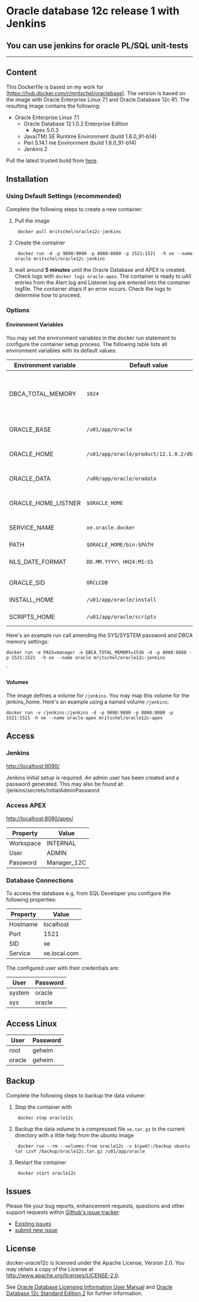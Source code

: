 # Oracle database 12c release 1 with Jenkins   
## You can use jenkins for oracle PL/SQL unit-tests 
--------------------------------------------------------

## Content

This Dockerfile is based on my work for [https://hub.docker.com/r/mritschel/oraclebase]. The version is based on the image with Oracle Enterprise Linux 7.1 and Oracle Database 12c R1.
The resulting image contains the following:


* Oracle Enterprise Linux 7.1
   * Oracle Database 12.1.0.2 Enterprise Edition 
      * Apex 5.0.3 
   * Java(TM) SE Runtime Environment (build 1.8.0_91-b14)
   * Perl 5.14.1 me Environment (build 1.8.0_91-b14)
   * Jenkins 2
	
Pull the latest trusted build from [here](https://hub.docker.com/r/mritschel/oracle12c-jenkins/).


## Installation

### Using Default Settings (recommended)

Complete the following steps to create a new container:

1. Pull the image

		docker pull mritschel/oracle12c-jenkins

2. Create the container

		docker run -d -p 9090:9090 -p 8080:8080 -p 1521:1521  -h xe --name oracle mritschel/oracle12c-jenkins
		
3. wait around **5 minutes** until the Oracle Database and APEX is created. Check logs with ```docker logs oracle-apex```. 
   The container is ready to uAll entries from the Alert.log and Listener.log are entered into the container logfile.
   The container stops if an error occurs. Check the logs to determine how to proceed.

### Options

#### Environment Variables

You may set the environment variables in the docker run statement to configure the container setup process. The following table lists all environment variables with its default values:

Environment variable | Default value | Comments
-------------------- | ------------- | --------
DBCA_TOTAL_MEMORY | ```1024``` | Keep in mind that DBCA fails if you set this value too low
ORACLE_BASE | ```/u01/app/oracle``` | Oracle Base directory
ORACLE_HOME | ```/u01/app/oracle/product/12.1.0.2/dbhome_1 ``` | Oracle Home directory
ORACLE_DATA | ```/u00/app/oracle/oradata``` | Oracle Data directory
ORACLE_HOME_LISTNER | ```$ORACLE_HOME``` | Oracle Home directory
SERVICE_NAME | ```xe.oracle.docker``` | Oracle service name
PATH | ```$ORACLE_HOME/bin:$PATH``` | Path
NLS_DATE_FORMAT | ```DD.MM.YYYY\ HH24:MI:SS``` | Oracle NLS date format
ORACLE_SID | ```ORCLCDB``` | The Oracle SID
INSTALL_HOME | ```/u01/app/oracle/install``` | Install directory 
SCRIPTS_HOME | ```/u01/app/oracle/scripts``` | Scripts directory 


Here's an example run call amending the SYS/SYSTEM password and DBCA memory settings:

```
docker run -e PASS=manager -e DBCA_TOTAL_MEMORY=1536 -d -p 8080:8080 -p 1521:1521  -h xe --name oracle mritschel/oracle12c-jenkins
```
`

#### Volumes

The image defines a volume for ```/jenkins```. You may map this volume for the jenkins_home. Here's an example using a named volume ```/jenkins```:

```
docker run -v /jenkins:/jenkins -d -p 9090:9090 -p 8080:8080 -p 1521:1521 -h xe --name oracle-apex mritschel/oracle12c-apex
```


## Access

### Jenkins

[http://localhost:9090/ ](http://localhost:9090/)

Jenkins initial setup is required. An admin user has been created and a password generated.
This may also be found at: /jenkins/secrets/initialAdminPassword


### Access APEX

[http://localhost:8080/apex/](http://localhost:8080/apex/)

Property | Value 
-------- | -----
Workspace | INTERNAL
User | ADMIN
Password | Manager_12C

### Database Connections

To access the database e.g. from SQL Developer you configure the following properties:

Property | Value 
-------- | -----
Hostname | localhost
Port | 1521
SID | xe
Service | xe.local.com

The configured user with their credentials are:

User | Password 
-------- | -----
system | oracle
sys | oracle
 
## Access Linux
User | Password 
-------- | -----
root | geheim
oracle | geheim

## Backup

Complete the following steps to backup the data volume:

1. Stop the container with 

		docker stop oracle12c
		
2. Backup the data volume to a compressed file ```xe.tar.gz``` in the current directory with a little help from the ubuntu image

		docker run --rm --volumes-from oracle12c -v $(pwd):/backup ubuntu tar czvf /backup/oracle12c.tar.gz /u01/app/oracle
		
3. Restart the container

		docker start oracle12c


## Issues

Please file your bug reports, enhancement requests, questions and other support requests within [Github's issue tracker](https://help.github.com/articles/about-issues/): 

* [Existing issues](https://github.com/mritschel/docker-oracle12c/issues)
* [submit new issue](https://github.com/mritschel/docker-oracle12c/issues/new)

## License

docker-oracle12c is licensed under the Apache License, Version 2.0. You may obtain a copy of the License at <http://www.apache.org/licenses/LICENSE-2.0>. 

See [Oracle Database Licensing Information User Manual](http://docs.oracle.com/database/121/DBLIC/editions.htm#DBLIC109) and [Oracle Database 12c Standard Edition 2](https://www.oracle.com/database/standard-edition-two/index.html) for further information.
